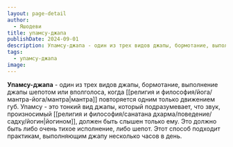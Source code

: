 ```yaml
---
layout: page-detail
author:
  - Яшодеви
title: упамсу-джапа
publishDate: 2024-09-01
description: Упамсу-джапа - один из трех видов джапы, бормотание, выполнение джапы шепотом или вполголоса, когда мантра повторяется одним только движением губ.
tags:
  - упамсу-джапа
image:
---
```

**Упамсу-джапа** - один из трех видов джапы, бормотание, выполнение джапы шепотом или вполголоса, когда [[религия и философия/йога/мантра-йога/мантра|мантра]] повторяется одним только движением губ. Упамсу - это тонкий вид джапы, который подразумевает, что звук, произносимый [[религия и философия/санатана дхарма/поведение/садху/йогин|йогином]], должен быть слышен только ему. Это должно быть либо очень тихое исполнение, либо шепот. Этот способ подходит практикам, выполняющим джапу несколько часов в день.

